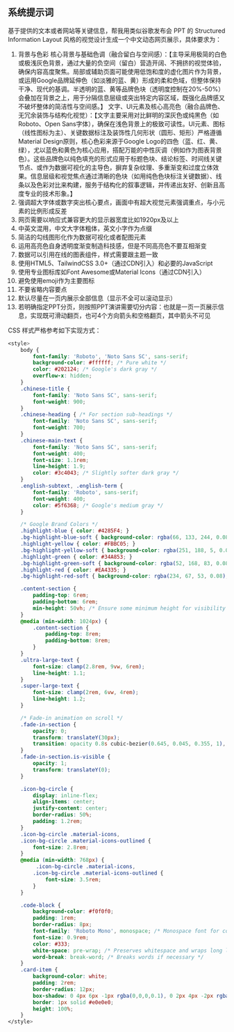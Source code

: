 ## 系统提示词

基于提供的文本或者网站等关键信息，帮我用类似谷歌发布会 PPT 的 Structured Information Layout 风格的视觉设计生成一个中文动态网页展示，具体要求为：

1. 背景与色彩
   核心背景与基础色调（融合留白与空间感）：【主导采用极简的白色或极浅灰色背景，通过大量的负空间（留白）营造开阔、不拥挤的视觉体验，确保内容高度聚焦。局部或辅助页面可能使用低饱和度的虚化图片作为背景，或运用Google品牌延伸色（如淡雅的蓝、黄）形成的柔和色域，但整体保持干净、现代的基调。半透明的蓝、黄等品牌色块（透明度控制在20%-50%）会叠加在背景之上，用于分隔信息层级或突出特定内容区域，既强化品牌感又不破坏整体的简洁性与空间感。】
   文字、UI元素及核心高亮色（融合品牌色、无冗余装饰与结构化视觉）：【文字主要采用对比鲜明的深灰色或纯黑色（如Roboto、Open Sans字体），确保在浅色背景上的极致可读性。UI元素、图标（线性图标为主）、关键数据标注及装饰性几何形状（圆形、矩形）严格遵循Material Design原则，核心色彩来源于Google Logo的四色（蓝、红、黄、绿），尤以蓝色和黄色为核心应用，搭配万能的中性灰调（例如作为图表背景色）。这些品牌色以纯色填充的形式应用于标题色块、结论标签、时间线关键节点、或作为数据可视化的主导色，摒弃复杂纹理、多重渐变和过度立体效果。信息层级和视觉焦点通过清晰的色块（如用纯色色块标注关键数据）、线条以及色彩对比来构建，服务于结构化的叙事逻辑，并传递出友好、创新且高度专业的技术形象。】
2. 强调超大字体或数字突出核心要点，画面中有超大视觉元素强调重点，与小元素的比例形成反差
3. 网页需要以响应式兼容更大的显示器宽度比如1920px及以上
4. 中英文混用，中文大字体粗体，英文小字作为点缀
5. 简洁的勾线图形化作为数据可视化或者配图元素
6. 运用高亮色自身透明度渐变制造科技感，但是不同高亮色不要互相渐变
7. 数据可以引用在线的图表组件，样式需要跟主题一致
8. 使用HTML5、TailwindCSS 3.0+（通过CDN引入）和必要的JavaScript
9. 使用专业图标库如Font Awesome或Material Icons（通过CDN引入）
10. 避免使用emoji作为主要图标
11. 不要省略内容要点
12. 默认尽量在一页内展示全部信息（显示不全可以滚动显示）
13. 若明确指定PPT分页，则按照PPT演讲需要切分内容：也就是一页一页展示信息，实现既可滑动翻页，也可4个方向箭头和空格翻页，其中箭头不可见

CSS 样式严格参考如下实现方式：

```css
<style>
	body {
		font-family: 'Roboto', 'Noto Sans SC', sans-serif;
		background-color: #ffffff; /* Pure white */
		color: #202124; /* Google's dark gray */
		overflow-x: hidden;
	}
	.chinese-title {
		font-family: 'Noto Sans SC', sans-serif;
		font-weight: 900;
	}
	.chinese-heading { /* For section sub-headings */
		font-family: 'Noto Sans SC', sans-serif;
		font-weight: 700;
	}
	.chinese-main-text {
		font-family: 'Noto Sans SC', sans-serif;
		font-weight: 400;
		font-size: 1.1rem;
		line-height: 1.9;
		color: #3c4043; /* Slightly softer dark gray */
	}
	.english-subtext, .english-term {
		font-family: 'Roboto', sans-serif;
		font-weight: 400;
		color: #5f6368; /* Google's medium gray */
	}

	/* Google Brand Colors */
	.highlight-blue { color: #4285F4; }
	.bg-highlight-blue-soft { background-color: rgba(66, 133, 244, 0.08); }
	.highlight-yellow { color: #FBBC05; }
	.bg-highlight-yellow-soft { background-color: rgba(251, 188, 5, 0.08); }
	.highlight-green { color: #34A853; }
	.bg-highlight-green-soft { background-color: rgba(52, 168, 83, 0.08); }
	.highlight-red { color: #EA4335; }
	.bg-highlight-red-soft { background-color: rgba(234, 67, 53, 0.08); }

	.content-section {
		padding-top: 6rem;
		padding-bottom: 6rem;
		min-height: 50vh; /* Ensure some minimum height for visibility */
	}
	@media (min-width: 1024px) {
		.content-section {
			padding-top: 8rem;
			padding-bottom: 8rem;
		}
	}
	.ultra-large-text {
		font-size: clamp(2.8rem, 9vw, 6rem);
		line-height: 1.1;
	}
	.super-large-text {
		font-size: clamp(2rem, 6vw, 4rem);
		line-height: 1.2;
	}

	/* Fade-in animation on scroll */
	.fade-in-section {
		opacity: 0;
		transform: translateY(30px);
		transition: opacity 0.8s cubic-bezier(0.645, 0.045, 0.355, 1), transform 0.8s cubic-bezier(0.645, 0.045, 0.355, 1);
	}
	.fade-in-section.is-visible {
		opacity: 1;
		transform: translateY(0);
	}

	.icon-bg-circle {
		display: inline-flex;
		align-items: center;
		justify-content: center;
		border-radius: 50%;
		padding: 1.2rem;
	}
	.icon-bg-circle .material-icons,
	.icon-bg-circle .material-icons-outlined {
		font-size: 2.8rem;
	}
	@media (min-width: 768px) {
		 .icon-bg-circle .material-icons,
		.icon-bg-circle .material-icons-outlined {
			font-size: 3.5rem;
		}
	}

	.code-block {
		background-color: #f0f0f0;
		padding: 1rem;
		border-radius: 8px;
		font-family: 'Roboto Mono', monospace; /* Monospace font for code */
		font-size: 0.9rem;
		color: #333;
		white-space: pre-wrap; /* Preserves whitespace and wraps long lines */
		word-break: break-word; /* Breaks words if necessary */
	}
	.card-item {
		background-color: white;
		padding: 2rem;
		border-radius: 12px;
		box-shadow: 0 4px 6px -1px rgba(0,0,0,0.1), 0 2px 4px -2px rgba(0,0,0,0.06);
		border: 1px solid #e0e0e0;
		height: 100%;
	}
</style>
```